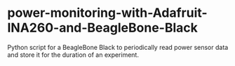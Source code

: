 # power-monitoring-with-Adafruit-INA260-and-BeagleBone-Black
Python script for a BeagleBone Black to periodically read power sensor data and store it for the duration of an experiment.

